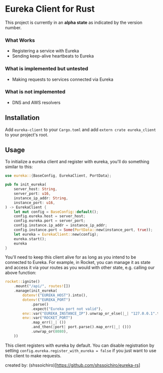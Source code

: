 # Eureka Client for Rust

This project is currently in an **alpha state** as indicated by the version number.

### What Works

- Registering a service with Eureka
- Sending keep-alive heartbeats to Eureka

### What is implemented but untested

- Making requests to services connected via Eureka

### What is not implemented

- DNS and AWS resolvers

## Installation

Add `eureka-client` to your `Cargo.toml` and add `extern crate eureka_client` to your project's root.

## Usage

To initialize a eureka client and register with eureka, you'll do something similar to this:

```rust
use eureka::{BaseConfig, EurekaClient, PortData};

pub fn init_eureka(
    server_host: String,
    server_port: u16,
    instance_ip_addr: String,
    instance_port: u16,
) -> EurekaClient {
    let mut config = BaseConfig::default();
    config.eureka.host = server_host;
    config.eureka.port = server_port;
    config.instance.ip_addr = instance_ip_addr;
    config.instance.port = Some(PortData::new(instance_port, true));
    let eureka = EurekaClient::new(config);
    eureka.start();
    eureka
}
```

You'll need to keep this client alive for as long as you intend to be connected to Eureka.
For example, in Rocket, you can manage it as state and access it via your routes as you would with other state, e.g. calling our above function:

```rust
rocket::ignite()
    .mount("/api/", routes![])
    .manage(init_eureka(
        dotenv!("EUREKA_HOST").into(),
        dotenv!("EUREKA_PORT")
            .parse()
            .expect("Eureka port not valid"),
        env::var("EUREKA_INSTANCE_IP").unwrap_or_else(|_| "127.0.0.1".to_string()),
        env::var("ROCKET_PORT")
            .map_err(|_| ())
            .and_then(|port| port.parse().map_err(|_| ()))
            .unwrap_or(8080),
    ))
```

This client registers with eureka by default. You can disable registration by setting `config.eureka.register_with_eureka = false`
if you just want to use this client to make requests.


created by: (shssoichiro)[https://github.com/shssoichiro/eureka-rs]
